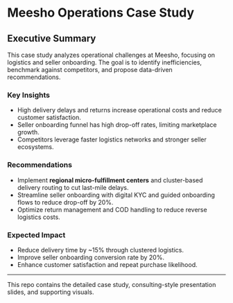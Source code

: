# Meesho Operations Case Study

## Executive Summary
This case study analyzes operational challenges at Meesho, focusing on logistics and seller onboarding. 
The goal is to identify inefficiencies, benchmark against competitors, and propose data-driven recommendations.

### Key Insights
- High delivery delays and returns increase operational costs and reduce customer satisfaction.
- Seller onboarding funnel has high drop-off rates, limiting marketplace growth.
- Competitors leverage faster logistics networks and stronger seller ecosystems.

### Recommendations
- Implement **regional micro-fulfillment centers** and cluster-based delivery routing to cut last-mile delays.
- Streamline seller onboarding with digital KYC and guided onboarding flows to reduce drop-off by 20%.
- Optimize return management and COD handling to reduce reverse logistics costs.

### Expected Impact
- Reduce delivery time by ~15% through clustered logistics.
- Improve seller onboarding conversion rate by 20%.
- Enhance customer satisfaction and repeat purchase likelihood.

---
This repo contains the detailed case study, consulting-style presentation slides, and supporting visuals.
